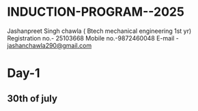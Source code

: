 # INDUCTION-PROGRAM--2025
Jashanpreet Singh chawla ( Btech mechanical engineering 1st yr)
Registration no.- 25103668
Mobile no.-9872460048
E-mail - jashanchawla290@gmail.com
# Day-1 
## 30th of july 

